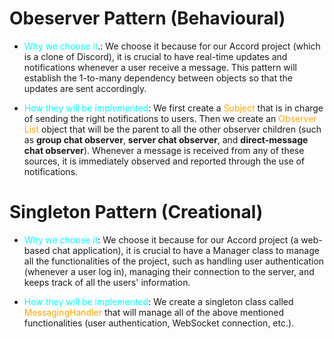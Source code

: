 # Obeserver Pattern (Behavioural)

- <span style="color:aqua">Why we choose it</span>.: We choose it because for our Accord project (which is a clone of Discord), it is crucial to have real-time updates and notifications whenever a user receive a message. This pattern will establish the 1-to-many dependency between objects so that the updates are sent accordingly.

- <span style="color:aqua">How they will be implemented</span>: We first create a <span style="color:orange">Subject</span> that is in charge of sending the right notifications to users. Then we create an <span style="color:orange">Observer List</span>  object that will be the parent to all the other observer children (such as **group chat observer**, **server chat observer**, and **direct-message chat observer**). Whenever a message is received from any of these sources, it is immediately observed and reported through the use of notifications.

# Singleton Pattern (Creational)

- <span style="color:aqua">Why we choose it</span>: We choose it because for our Accord project (a web-based chat application), it is crucial to have a Manager class to manage all the functionalities of the project, such as handling user authentication (whenever a user log in), managing their connection to the server, and keeps track of all the users' information.

- <span style="color:aqua">How they will be implemented</span>: We create a singleton class called <span style="color:orange">MessagingHandler</span> that will manage all of the above mentioned functionalities (user authentication, WebSocket connection, etc.).